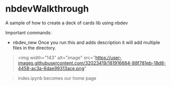# nbdevWalkthrough
A sample of how to create a deck of cards lib using nbdev

Important commands:
 * nbdev_new 
Once you run this and adds description it will add multiple files in the directory.
 >   <img width="143" alt="image" src="https://user-images.githubusercontent.com/32023419/181916684-88f781eb-18d8-4458-ac3a-6dae99313ace.png" 
          
 >   index.ipynb becomes our home page
